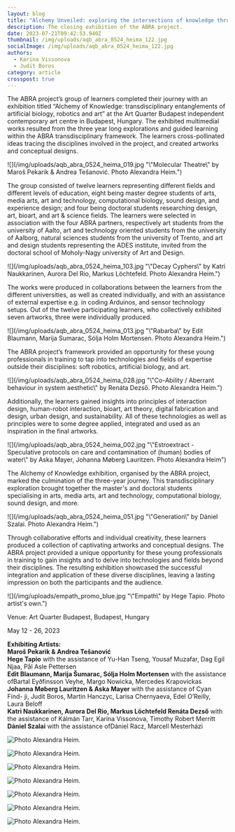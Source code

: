 ```yaml
---
layout: blog
title: "Alchemy Unveiled: exploring the intersections of knowledge through art"
description: The closing exhibition of the ABRA project.
date: 2023-07-21T09:42:53.940Z
thumbnail: /img/uploads/aqb_abra_0524_heima_122.jpg
socialImage: /img/uploads/aqb_abra_0524_heima_122.jpg
authors:
  - Karina Vissonova
  - Judit Boros
category: article
crosspost: true
---
```

The ABRA project’s group of learners completed their journey with an exhibition titled “Alchemy of Knowledge: transdisciplinary entanglements of artificial biology, robotics and art” at the Art Quarter Budapest independent contemporary art centre in Budapest, Hungary. The exhibited multimedial works resulted from the three year long explorations and guided learning within the ABRA transdisciplinary framework. The learners cross-pollinated ideas tracing the disciplines involved in the project, and created artworks and conceptual designs.

![](/img/uploads/aqb_abra_0524_heima_019.jpg "\\"Molecular Theatre\\" by Maroš Pekarik & Andrea Tešanović. Photo Alexandra Heim.")

The group consisted of twelve learners representing different fields and different levels of education, eight being master degree students of arts, media arts, art and technology, computational biology, sound design, and experience design; and four being doctoral students researching design, art, bioart, and art & science fields. The learners were selected in association with the four ABRA partners, respectively art students from the university of Aalto, art and technology oriented students from the university of Aalborg, natural sciences students from the university of Trento, and art and design students representing the ADES institute, invited from the doctoral school of Moholy-Nagy university of Art and Design.

![](/img/uploads/aqb_abra_0524_heima_103.jpg "\\"Decay Cyphers\\" by Katri Naukkarinen, Aurora Del Rio, Markus Löchtefeld. Photo Alexandra Heim.")

The works were produced in collaborations between the learners from the different universities, as well as created individually, and with an assistance of external expertise e.g. in coding Arduinos, and sensor technology setups. Out of the twelve participating learners, who collectively exhibited seven artworks, three were individually produced.

![](/img/uploads/aqb_abra_0524_heima_013.jpg "\\"Rabarba\\" by Edit Blaumann, Marija Sumarac, Sólja Holm Mortensen. Photo Alexandra Heim.")

The ABRA project’s framework provided an opportunity for these young professionals in training to tap into technologies and fields of expertise outside their disciplines: soft robotics, artificial biology, and art. 

![](/img/uploads/aqb_abra_0524_heima_028.jpg "\\"Co-Ability / Aberrant behaviour in system aesthetic\\" by Renáta Dezső. Photo Alexandra Heim.")

Additionally, the learners gained insights into principles of interaction design, human-robot interaction, bioart, art theory, digital fabrication and design, urban design, and sustainability. All of these technologies as well as principles were to some degree applied, integrated and used as an inspiration in the final artworks.

![](/img/uploads/aqb_abra_0524_heima_002.jpg "\\"Estroextract - Speculative protocols on care and contamination of (human) bodies of water\\" by Aska Mayer, Johanna Møberg Lauritzen. Photo Alexandra Heim")

The Alchemy of Knowledge exhibition, organised by the ABRA project, marked the culmination of the three-year journey. This transdisciplinary exploration brought together the master's and doctoral students specialising in arts, media arts, art and technology, computational biology, sound design, and more. 

![](/img/uploads/aqb_abra_0524_heima_051.jpg "\\"Generation\\" by Dániel Szalai. Photo Alexandra Heim.")

Through collaborative efforts and individual creativity, these learners produced a collection of captivating artworks and conceptual designs. The ABRA project provided a unique opportunity for these young professionals in training to gain insights and to delve into technologies and fields beyond their disciplines. The resulting exhibition showcased the successful integration and application of these diverse disciplines, leaving a lasting impression on both the participants and the audience.

![](/img/uploads/empath_promo_blue.jpg "\\"Empath\\" by Hege Tapio. Photo artist's own.")

Venue: Art Quarter Budapest, Budapest, Hungary

May 12 - 26, 2023

**Exhibiting Artists:**\
**Maroš Pekarik & Andrea Tešanović\
Hege Tapio** with the assistance of Yu-Han Tseng, Yousaf Muzafar, Dag Egil Njaa, Pål Asle Pettersen \
**Edit Blaumann, Marija Šumarac, Sólja Holm Mortensen** with the assistance ofBartal Eyðfinsson Veyhe, Margo Nowicka, Mercedes Krapovickas\
**Johanna Møberg Lauritzen & Aska Mayer** with the assistance of Cyan Find- ji, Judit Boros, Martin Hanczyc, Larisa Chernyaeva, Edel O’Reilly, Laura Beloff\
**Katri Naukkarinen, Aurora Del Rio, Markus Löchtefeld Renáta Dezső** with the assistance of Kálmán Tarr, Karina Vissonova, Timothy Robert Merritt\
**Dániel Szalai** with the assistance ofDániel Rácz, Marcell Mesterházi

![](/img/uploads/aqb_abra_0524_heima_084.jpg "Photo Alexandra Heim.")

![](/img/uploads/aqb_abra_0524_heima_091.jpg "Photo Alexandra Heim.")

![](/img/uploads/aqb_abra_0524_heima_118.jpg "Photo Alexandra Heim.")

![](/img/uploads/aqb_abra_0524_heima_121.jpg "Photo Alexandra Heim.")

![](/img/uploads/aqb_abra_0524_heima_094.jpg "Photo Alexandra Heim.")

![](/img/uploads/aqb_abra_0524_heima_080.jpg "Photo Alexandra Heim.")

![](/img/uploads/aqb_abra_0524_heima_110.jpg "Photo Alexandra Heim.")